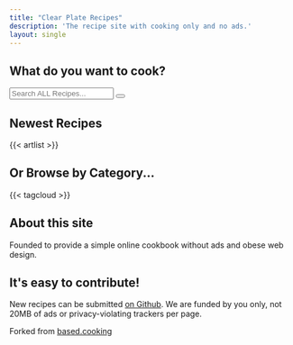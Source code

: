 ```yaml
---
title: "Clear Plate Recipes"
description: 'The recipe site with cooking only and no ads.'
layout: single
---
```


## What do you want to cook?

<div class="search js-only">
  <input type="text" id="search" placeholder="Search ALL Recipes...">
  <button id="clear-search">
    <svg xmlns="http://www.w3.org/2000/svg" class="ionicon" viewBox="0 0 512 512"><title>Backspace</title><path d="M135.19 390.14a28.79 28.79 0 0021.68 9.86h246.26A29 29 0 00432 371.13V140.87A29 29 0 00403.13 112H156.87a28.84 28.84 0 00-21.67 9.84v0L46.33 256l88.86 134.11z" fill="none" stroke="currentColor" stroke-linejoin="round" stroke-width="32"></path><path fill="none" stroke="currentColor" stroke-linecap="round" stroke-linejoin="round" stroke-width="32" d="M336.67 192.33L206.66 322.34M336.67 322.34L206.66 192.33M336.67 192.33L206.66 322.34M336.67 322.34L206.66 192.33"></path></svg>
  </button>
</div>

<script>
// @license magnet:?xt=urn:btih:5ac446d35272cc2e4e85e4325b146d0b7ca8f50c&dn=unlicense.txt Unlicense

document.addEventListener("DOMContentLoaded", () => {
  for (e of document.getElementsByClassName("js-only")) {
    e.classList.remove("js-only");
  }

  const recipes = document.querySelectorAll("#artlist li");
  const search = document.getElementById("search");
  const oldheading = document.getElementById("newest-recipes");
  const clearSearch = document.getElementById("clear-search");
  const artlist = document.getElementById("artlist");

  search.addEventListener("input", () => {
    // grab search input value
    const searchText = search.value.toLowerCase().trim().normalize('NFD').replace(/\p{Diacritic}/gu, "");
    const searchTerms = searchText.split(" ");
    const hasFilter = searchText.length > 0;

    artlist.classList.toggle("list-searched", hasFilter);
    oldheading.classList.toggle("hidden", hasFilter);

    // for each recipe hide all but matched
    recipes.forEach(recipe => {
      const searchString = `${recipe.textContent} ${recipe.dataset.tags}`.toLowerCase().normalize('NFD').replace(/\p{Diacritic}/gu, "");
      const isMatch = searchTerms.every(term => searchString.includes(term));

      recipe.hidden = !isMatch;
      recipe.classList.toggle("matched-recipe", hasFilter && isMatch);
    })
  })

  clearSearch.addEventListener("click", () => {
    search.value = "";
    recipes.forEach(recipe => {
      recipe.hidden = false;
      recipe.classList.remove("matched-recipe");
    })

    artlist.classList.remove("list-searched");
    oldheading.classList.remove("hidden");
  })
})
// @license-end
</script>

## Newest Recipes

{{< artlist >}}

## Or Browse by Category...

{{< tagcloud >}}

## About this site

Founded to provide a simple online cookbook without ads and obese web design.

## It's easy to contribute!

New recipes can be submitted [on Github](https://github.com/AlopexTMNT/clearplaterecipes).
We are funded by you only, not 20MB of ads or privacy-violating trackers per page.

Forked from [based.cooking](https://github.com/lukesmithxyz/based.cooking)

